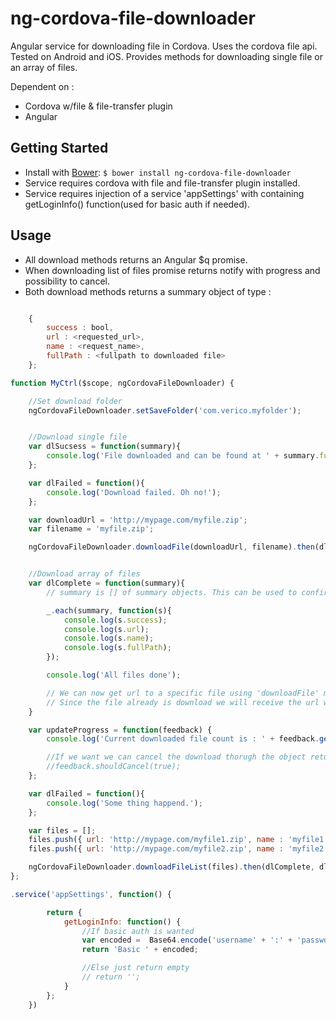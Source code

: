 ng-cordova-file-downloader
=================

Angular service for downloading file in Cordova. Uses the cordova file api. Tested on Android and iOS.
Provides methods for downloading single file or an array of files.

Dependent on :
* Cordova w/file & file-transfer plugin
* Angular


Getting Started
---------------
* Install with [Bower][bower]: `$ bower install ng-cordova-file-downloader`
* Service requires cordova with file and file-transfer plugin installed.
* Service requires injection of a service 'appSettings' with containing getLoginInfo() function(used for basic auth if needed).



Usage
---------------

* All download methods returns an Angular $q promise.
* When downloading list of files promise returns notify with progress and possibility to cancel.
* Both download methods returns a summary object of type :
```javascript

    {
        success : bool,
        url : <requested_url>,
        name : <request_name>,
        fullPath : <fullpath to downloaded file>
    };

```



```javascript
function MyCtrl($scope, ngCordovaFileDownloader) {

    //Set download folder
    ngCordovaFileDownloader.setSaveFolder('com.verico.myfolder');


    //Download single file
    var dlSucsess = function(summary){
        console.log('File downloaded and can be found at ' + summary.fullPath);
    };

    var dlFailed = function(){
        console.log('Download failed. Oh no!');
    };

    var downloadUrl = 'http://mypage.com/myfile.zip';
    var filename = 'myfile.zip';

    ngCordovaFileDownloader.downloadFile(downloadUrl, filename).then(dlSucsess,dlFailed);


    //Download array of files
    var dlComplete = function(summary){
        // summary is [] of summary objects. This can be used to confirm that all files was downloaded succsessfully

        _.each(summary, function(s){
            console.log(s.success);
            console.log(s.url);
            console.log(s.name);
            console.log(s.fullPath);
        });

        console.log('All files done');

        // We can now get url to a specific file using 'downloadFile' method.
        // Since the file already is download we will receive the url without invoking any more download process
    }

    var updateProgress = function(feedback) {
        console.log('Current downloaded file count is : ' + feedback.getCount());

        //If we want we can cancel the download thorugh the object returned from notify
        //feedback.shouldCancel(true);
    };

    var dlFailed = function(){
        console.log('Some thing happend.');
    };

    var files = [];
    files.push({ url: 'http://mypage.com/myfile1.zip', name : 'myfile1.zip'  });
    files.push({ url: 'http://mypage.com/myfile2.zip', name : 'myfile2.zip'  });

    ngCordovaFileDownloader.downloadFileList(files).then(dlComplete, dlFailed, updateProgress);
};

.service('appSettings', function() {

        return {
            getLoginInfo: function() {
                //If basic auth is wanted
                var encoded =  Base64.encode('username' + ':' + 'password');
                return 'Basic ' + encoded;

                //Else just return empty
                // return '';
            }
        };
    })
```

[bower]: http://twitter.github.com/bower/
